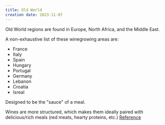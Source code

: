 ```yaml
---
title: Old World
creation date: 2023-11-07
---
```

Old World regions are found in Europe, North Africa, and the Middle East.

A non-exhaustive list of these winegrowing areas are: 
- France
- Italy
- Spain
- Hungary
- Portugal
- Germany
- Lebanon
- Croatia
- Isreal

Designed to be the "sauce" of a meal.

Wines are more structured, which makes them ideally paired with delicious/rich meals (red meats, hearty proteins, etc.) [Reference](https://vintageview.com/the-difference-between-cabernet-and-bordeaux/)
